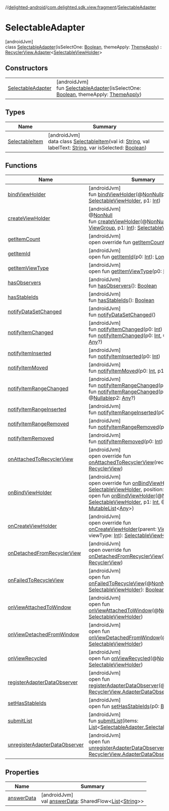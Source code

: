 //[delighted-android](../../../index.md)/[com.delighted.sdk.view.fragment](../index.md)/[SelectableAdapter](index.md)

# SelectableAdapter

[androidJvm]\
class [SelectableAdapter](index.md)(isSelectOne: [Boolean](https://kotlinlang.org/api/latest/jvm/stdlib/kotlin/-boolean/index.html), themeApply: [ThemeApply](../../com.delighted.sdk.view.theme/-theme-apply/index.md)) : [RecyclerView.Adapter](https://developer.android.com/reference/kotlin/androidx/recyclerview/widget/RecyclerView.Adapter.html)&lt;[SelectableViewHolder](../-selectable-view-holder/index.md)&gt;

## Constructors

| | |
|---|---|
| [SelectableAdapter](-selectable-adapter.md) | [androidJvm]<br>fun [SelectableAdapter](-selectable-adapter.md)(isSelectOne: [Boolean](https://kotlinlang.org/api/latest/jvm/stdlib/kotlin/-boolean/index.html), themeApply: [ThemeApply](../../com.delighted.sdk.view.theme/-theme-apply/index.md)) |

## Types

| Name | Summary |
|---|---|
| [SelectableItem](-selectable-item/index.md) | [androidJvm]<br>data class [SelectableItem](-selectable-item/index.md)(val id: [String](https://kotlinlang.org/api/latest/jvm/stdlib/kotlin/-string/index.html), val labelText: [String](https://kotlinlang.org/api/latest/jvm/stdlib/kotlin/-string/index.html), var isSelected: [Boolean](https://kotlinlang.org/api/latest/jvm/stdlib/kotlin/-boolean/index.html)) |

## Functions

| Name | Summary |
|---|---|
| [bindViewHolder](index.md#123626281%2FFunctions%2F-1909672370) | [androidJvm]<br>fun [bindViewHolder](index.md#123626281%2FFunctions%2F-1909672370)(@[NonNull](https://developer.android.com/reference/kotlin/androidx/annotation/NonNull.html)p0: [SelectableViewHolder](../-selectable-view-holder/index.md), p1: [Int](https://kotlinlang.org/api/latest/jvm/stdlib/kotlin/-int/index.html)) |
| [createViewHolder](index.md#1423244545%2FFunctions%2F-1909672370) | [androidJvm]<br>@[NonNull](https://developer.android.com/reference/kotlin/androidx/annotation/NonNull.html)<br>fun [createViewHolder](index.md#1423244545%2FFunctions%2F-1909672370)(@[NonNull](https://developer.android.com/reference/kotlin/androidx/annotation/NonNull.html)p0: [ViewGroup](https://developer.android.com/reference/kotlin/android/view/ViewGroup.html), p1: [Int](https://kotlinlang.org/api/latest/jvm/stdlib/kotlin/-int/index.html)): [SelectableViewHolder](../-selectable-view-holder/index.md) |
| [getItemCount](get-item-count.md) | [androidJvm]<br>open override fun [getItemCount](get-item-count.md)(): [Int](https://kotlinlang.org/api/latest/jvm/stdlib/kotlin/-int/index.html) |
| [getItemId](index.md#725914875%2FFunctions%2F-1909672370) | [androidJvm]<br>open fun [getItemId](index.md#725914875%2FFunctions%2F-1909672370)(p0: [Int](https://kotlinlang.org/api/latest/jvm/stdlib/kotlin/-int/index.html)): [Long](https://kotlinlang.org/api/latest/jvm/stdlib/kotlin/-long/index.html) |
| [getItemViewType](index.md#714126295%2FFunctions%2F-1909672370) | [androidJvm]<br>open fun [getItemViewType](index.md#714126295%2FFunctions%2F-1909672370)(p0: [Int](https://kotlinlang.org/api/latest/jvm/stdlib/kotlin/-int/index.html)): [Int](https://kotlinlang.org/api/latest/jvm/stdlib/kotlin/-int/index.html) |
| [hasObservers](index.md#1092162006%2FFunctions%2F-1909672370) | [androidJvm]<br>fun [hasObservers](index.md#1092162006%2FFunctions%2F-1909672370)(): [Boolean](https://kotlinlang.org/api/latest/jvm/stdlib/kotlin/-boolean/index.html) |
| [hasStableIds](index.md#16685238%2FFunctions%2F-1909672370) | [androidJvm]<br>fun [hasStableIds](index.md#16685238%2FFunctions%2F-1909672370)(): [Boolean](https://kotlinlang.org/api/latest/jvm/stdlib/kotlin/-boolean/index.html) |
| [notifyDataSetChanged](index.md#-1095556076%2FFunctions%2F-1909672370) | [androidJvm]<br>fun [notifyDataSetChanged](index.md#-1095556076%2FFunctions%2F-1909672370)() |
| [notifyItemChanged](index.md#-1721030169%2FFunctions%2F-1909672370) | [androidJvm]<br>fun [notifyItemChanged](index.md#-1721030169%2FFunctions%2F-1909672370)(p0: [Int](https://kotlinlang.org/api/latest/jvm/stdlib/kotlin/-int/index.html))<br>fun [notifyItemChanged](index.md#748267402%2FFunctions%2F-1909672370)(p0: [Int](https://kotlinlang.org/api/latest/jvm/stdlib/kotlin/-int/index.html), @[Nullable](https://developer.android.com/reference/kotlin/androidx/annotation/Nullable.html)p1: [Any](https://kotlinlang.org/api/latest/jvm/stdlib/kotlin/-any/index.html)?) |
| [notifyItemInserted](index.md#2137269507%2FFunctions%2F-1909672370) | [androidJvm]<br>fun [notifyItemInserted](index.md#2137269507%2FFunctions%2F-1909672370)(p0: [Int](https://kotlinlang.org/api/latest/jvm/stdlib/kotlin/-int/index.html)) |
| [notifyItemMoved](index.md#-1694317867%2FFunctions%2F-1909672370) | [androidJvm]<br>fun [notifyItemMoved](index.md#-1694317867%2FFunctions%2F-1909672370)(p0: [Int](https://kotlinlang.org/api/latest/jvm/stdlib/kotlin/-int/index.html), p1: [Int](https://kotlinlang.org/api/latest/jvm/stdlib/kotlin/-int/index.html)) |
| [notifyItemRangeChanged](index.md#1769183193%2FFunctions%2F-1909672370) | [androidJvm]<br>fun [notifyItemRangeChanged](index.md#1769183193%2FFunctions%2F-1909672370)(p0: [Int](https://kotlinlang.org/api/latest/jvm/stdlib/kotlin/-int/index.html), p1: [Int](https://kotlinlang.org/api/latest/jvm/stdlib/kotlin/-int/index.html))<br>fun [notifyItemRangeChanged](index.md#1916975740%2FFunctions%2F-1909672370)(p0: [Int](https://kotlinlang.org/api/latest/jvm/stdlib/kotlin/-int/index.html), p1: [Int](https://kotlinlang.org/api/latest/jvm/stdlib/kotlin/-int/index.html), @[Nullable](https://developer.android.com/reference/kotlin/androidx/annotation/Nullable.html)p2: [Any](https://kotlinlang.org/api/latest/jvm/stdlib/kotlin/-any/index.html)?) |
| [notifyItemRangeInserted](index.md#-2104748521%2FFunctions%2F-1909672370) | [androidJvm]<br>fun [notifyItemRangeInserted](index.md#-2104748521%2FFunctions%2F-1909672370)(p0: [Int](https://kotlinlang.org/api/latest/jvm/stdlib/kotlin/-int/index.html), p1: [Int](https://kotlinlang.org/api/latest/jvm/stdlib/kotlin/-int/index.html)) |
| [notifyItemRangeRemoved](index.md#999899269%2FFunctions%2F-1909672370) | [androidJvm]<br>fun [notifyItemRangeRemoved](index.md#999899269%2FFunctions%2F-1909672370)(p0: [Int](https://kotlinlang.org/api/latest/jvm/stdlib/kotlin/-int/index.html), p1: [Int](https://kotlinlang.org/api/latest/jvm/stdlib/kotlin/-int/index.html)) |
| [notifyItemRemoved](index.md#-189254469%2FFunctions%2F-1909672370) | [androidJvm]<br>fun [notifyItemRemoved](index.md#-189254469%2FFunctions%2F-1909672370)(p0: [Int](https://kotlinlang.org/api/latest/jvm/stdlib/kotlin/-int/index.html)) |
| [onAttachedToRecyclerView](on-attached-to-recycler-view.md) | [androidJvm]<br>open override fun [onAttachedToRecyclerView](on-attached-to-recycler-view.md)(recyclerView: [RecyclerView](https://developer.android.com/reference/kotlin/androidx/recyclerview/widget/RecyclerView.html)) |
| [onBindViewHolder](on-bind-view-holder.md) | [androidJvm]<br>open override fun [onBindViewHolder](on-bind-view-holder.md)(holder: [SelectableViewHolder](../-selectable-view-holder/index.md), position: [Int](https://kotlinlang.org/api/latest/jvm/stdlib/kotlin/-int/index.html))<br>open fun [onBindViewHolder](index.md#-938392234%2FFunctions%2F-1909672370)(@[NonNull](https://developer.android.com/reference/kotlin/androidx/annotation/NonNull.html)p0: [SelectableViewHolder](../-selectable-view-holder/index.md), p1: [Int](https://kotlinlang.org/api/latest/jvm/stdlib/kotlin/-int/index.html), @[NonNull](https://developer.android.com/reference/kotlin/androidx/annotation/NonNull.html)p2: [MutableList](https://kotlinlang.org/api/latest/jvm/stdlib/kotlin.collections/-mutable-list/index.html)&lt;[Any](https://kotlinlang.org/api/latest/jvm/stdlib/kotlin/-any/index.html)&gt;) |
| [onCreateViewHolder](on-create-view-holder.md) | [androidJvm]<br>open override fun [onCreateViewHolder](on-create-view-holder.md)(parent: [ViewGroup](https://developer.android.com/reference/kotlin/android/view/ViewGroup.html), viewType: [Int](https://kotlinlang.org/api/latest/jvm/stdlib/kotlin/-int/index.html)): [SelectableViewHolder](../-selectable-view-holder/index.md) |
| [onDetachedFromRecyclerView](on-detached-from-recycler-view.md) | [androidJvm]<br>open override fun [onDetachedFromRecyclerView](on-detached-from-recycler-view.md)(recyclerView: [RecyclerView](https://developer.android.com/reference/kotlin/androidx/recyclerview/widget/RecyclerView.html)) |
| [onFailedToRecycleView](index.md#-1121646615%2FFunctions%2F-1909672370) | [androidJvm]<br>open fun [onFailedToRecycleView](index.md#-1121646615%2FFunctions%2F-1909672370)(@[NonNull](https://developer.android.com/reference/kotlin/androidx/annotation/NonNull.html)p0: [SelectableViewHolder](../-selectable-view-holder/index.md)): [Boolean](https://kotlinlang.org/api/latest/jvm/stdlib/kotlin/-boolean/index.html) |
| [onViewAttachedToWindow](index.md#949366095%2FFunctions%2F-1909672370) | [androidJvm]<br>open fun [onViewAttachedToWindow](index.md#949366095%2FFunctions%2F-1909672370)(@[NonNull](https://developer.android.com/reference/kotlin/androidx/annotation/NonNull.html)p0: [SelectableViewHolder](../-selectable-view-holder/index.md)) |
| [onViewDetachedFromWindow](index.md#51363122%2FFunctions%2F-1909672370) | [androidJvm]<br>open fun [onViewDetachedFromWindow](index.md#51363122%2FFunctions%2F-1909672370)(@[NonNull](https://developer.android.com/reference/kotlin/androidx/annotation/NonNull.html)p0: [SelectableViewHolder](../-selectable-view-holder/index.md)) |
| [onViewRecycled](index.md#-704133011%2FFunctions%2F-1909672370) | [androidJvm]<br>open fun [onViewRecycled](index.md#-704133011%2FFunctions%2F-1909672370)(@[NonNull](https://developer.android.com/reference/kotlin/androidx/annotation/NonNull.html)p0: [SelectableViewHolder](../-selectable-view-holder/index.md)) |
| [registerAdapterDataObserver](index.md#-149943229%2FFunctions%2F-1909672370) | [androidJvm]<br>open fun [registerAdapterDataObserver](index.md#-149943229%2FFunctions%2F-1909672370)(@[NonNull](https://developer.android.com/reference/kotlin/androidx/annotation/NonNull.html)p0: [RecyclerView.AdapterDataObserver](https://developer.android.com/reference/kotlin/androidx/recyclerview/widget/RecyclerView.AdapterDataObserver.html)) |
| [setHasStableIds](index.md#1991189249%2FFunctions%2F-1909672370) | [androidJvm]<br>open fun [setHasStableIds](index.md#1991189249%2FFunctions%2F-1909672370)(p0: [Boolean](https://kotlinlang.org/api/latest/jvm/stdlib/kotlin/-boolean/index.html)) |
| [submitList](submit-list.md) | [androidJvm]<br>fun [submitList](submit-list.md)(items: [List](https://kotlinlang.org/api/latest/jvm/stdlib/kotlin.collections/-list/index.html)&lt;[SelectableAdapter.SelectableItem](-selectable-item/index.md)&gt;) |
| [unregisterAdapterDataObserver](index.md#607934410%2FFunctions%2F-1909672370) | [androidJvm]<br>open fun [unregisterAdapterDataObserver](index.md#607934410%2FFunctions%2F-1909672370)(@[NonNull](https://developer.android.com/reference/kotlin/androidx/annotation/NonNull.html)p0: [RecyclerView.AdapterDataObserver](https://developer.android.com/reference/kotlin/androidx/recyclerview/widget/RecyclerView.AdapterDataObserver.html)) |

## Properties

| Name | Summary |
|---|---|
| [answerData](answer-data.md) | [androidJvm]<br>val [answerData](answer-data.md): SharedFlow&lt;[List](https://kotlinlang.org/api/latest/jvm/stdlib/kotlin.collections/-list/index.html)&lt;[String](https://kotlinlang.org/api/latest/jvm/stdlib/kotlin/-string/index.html)&gt;&gt; |
